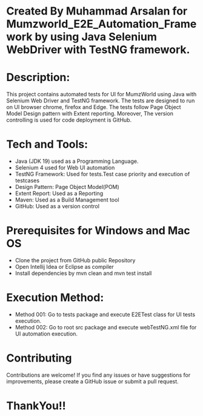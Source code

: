 # Created By Muhammad Arsalan for Mumzworld_E2E_Automation_Framework by using Java Selenium WebDriver with TestNG framework.
# Description:
This project contains automated tests for UI for MumzWorld using Java with Selenium Web Driver and TestNG framework. 
The tests are designed to run on UI browser chrome, firefox and Edge.
The tests follow Page Object Model Design pattern with Extent reporting. Moreover, The version controlling is used for code deployment is GitHub.


# Tech and Tools:

* Java (JDK 19) used as a Programming Language.
* Selenium 4 used for Web UI automation
* TestNG Framework: Used for tests.Test case priority and execution of testcases
* Design Pattern: Page Object Model(POM)
* Extent Report: Used as a Reporting
* Maven: Used as a Build Management tool
* GitHub: Used as a version control


# Prerequisites for Windows and Mac OS

* Clone the project from GitHub public Repository
* Open Intellij Idea or Eclipse as compiler
* Install dependencies by mvn clean and mvn test install

# Execution Method:

* Method 001: Go to tests package and execute E2ETest class for UI tests execution.
* Method 002: Go to root src package and execute webTestNG.xml file for UI automation execution.



# Contributing
Contributions are welcome! If you find any issues or have suggestions for improvements, please create a GitHub issue or submit a pull request.

# ThankYou!!
